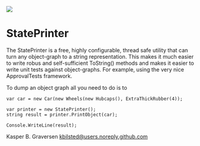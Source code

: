 ![](https://raw.github.com/kbilsted/StatePrinter/master/StatePrinter/gfx/stateprinter.png)

StatePrinter
=============


The StatePrinter is a free, highly configurable, thread safe utility that can turn any object-graph to a string representation. This makes it much easier to write robus and self-sufficient ToString() methods and makes it easier to write unit tests against object-graphs. For example, using the very nice ApprovalTests framework.

To dump an object graph all you need to do is to


    var car = new Car(new Wheels(new Hubcaps(), ExtraThickRubber(4));
    
    var printer = new StatePrinter();
    string result = printer.PrintObject(car);
    
    Console.WriteLine(result);

	
Kasper B. Graversen <kbilsted@users.noreply.github.com>
